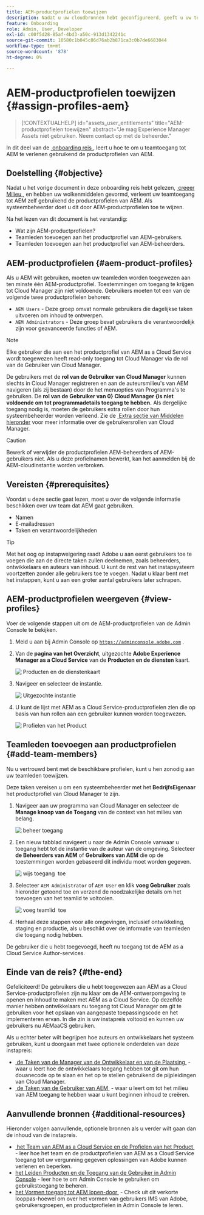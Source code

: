 ```yaml
---
title: AEM-productprofielen toewijzen
description: Nadat u uw cloudbronnen hebt geconfigureerd, geeft u uw team toegang tot AEM zelf met behulp van AEM-productprofielen.
feature: Onboarding
role: Admin, User, Developer
exl-id: c00f5d28-85af-4bd3-a50c-913d1342241c
source-git-commit: 10580c1b045c86d76ab2b871ca3c0b7de6683044
workflow-type: tm+mt
source-wordcount: '878'
ht-degree: 0%

---
```


# AEM-productprofielen toewijzen {#assign-profiles-aem}

>[!CONTEXTUALHELP]
>id="assets_user_entitlements"
>title="AEM-productprofielen toewijzen"
>abstract="Je mag Experience Manager Assets niet gebruiken. Neem contact op met de beheerder."

In dit deel van de [&#x200B; onboarding reis &#x200B;](overview.md), leert u hoe te om u teamtoegang tot AEM te verlenen gebruikend de productprofielen van AEM.

## Doelstelling {#objective}

Nadat u het vorige document in deze onboarding reis hebt gelezen, [&#x200B; creeer Milieu &#x200B;](create-environments.md), en hebben uw wolkenmiddelen gevormd, verleent uw teamtoegang tot AEM zelf gebruikend de productprofielen van AEM. Als systeembeheerder doet u dit door AEM-productprofielen toe te wijzen.

Na het lezen van dit document is het verstandig:

* Wat zijn AEM-productprofielen?
* Teamleden toevoegen aan het productprofiel van AEM-gebruikers.
* Teamleden toevoegen aan het productprofiel van AEM-beheerders.

## AEM-productprofielen {#aem-product-profiles}

Als u AEM wilt gebruiken, moeten uw teamleden worden toegewezen aan ten minste één AEM-productprofiel. Toestemmingen om toegang te krijgen tot Cloud Manager zijn niet voldoende. Gebruikers moeten tot een van de volgende twee productprofielen behoren:

* `AEM Users` - Deze groep omvat normale gebruikers die dagelijkse taken uitvoeren om inhoud te ontwerpen.
* `AEM Administrators` - Deze groep bevat gebruikers die verantwoordelijk zijn voor geavanceerde functies of AEM.

>[!NOTE]
>
>Elke gebruiker die aan een het productprofiel van AEM as a Cloud Service wordt toegewezen heeft read-only toegang tot Cloud Manager via de **&#x200B;**&#x200B;rol van de Gebruiker van Cloud Manager.
>
>De gebruikers met de **rol van de Gebruiker van Cloud Manager** kunnen slechts in Cloud Manager registreren en aan de auteursmilieu&#39;s van AEM navigeren (als zij bestaan) door de het menuopties van Programma&#39;s te gebruiken. De **rol van de Gebruiker van 0&rbrace; Cloud Manager &lbrace;is niet voldoende om tot programmadetails toegang te hebben.** Als dergelijke toegang nodig is, moeten de gebruikers extra rollen door hun systeembeheerder worden verleend.
>Zie de [&#x200B; Extra sectie van Middelen hieronder &#x200B;](#additional-resources) voor meer informatie over de gebruikersrollen van Cloud Manager.

>[!CAUTION]
>
>Bewerk of verwijder de productprofielen AEM-beheerders of AEM-gebruikers niet. Als u deze profielnamen bewerkt, kan het aanmelden bij de AEM-cloudinstantie worden verbroken.

## Vereisten {#prerequisites}

Voordat u deze sectie gaat lezen, moet u over de volgende informatie beschikken over uw team dat AEM gaat gebruiken.

* Namen
* E-mailadressen
* Taken en verantwoordelijkheden

>[!TIP]
>
>Met het oog op instapweigering raadt Adobe u aan eerst gebruikers toe te voegen die aan de directe taken zullen deelnemen, zoals beheerders, ontwikkelaars en auteurs van inhoud. U kunt de rest van het instapsysteem voortzetten zonder alle gebruikers toe te voegen. Nadat u klaar bent met het instappen, kunt u aan een groter aantal gebruikers later schrapen.

## AEM-productprofielen weergeven {#view-profiles}

Voer de volgende stappen uit om de AEM-productprofielen van de Admin Console te bekijken.

1. Meld u aan bij Admin Console op [`https://adminconsole.adobe.com` &#x200B;](https://adminconsole.adobe.com) .

1. Van de **pagina van het Overzicht**, uitgezochte **Adobe Experience Manager as a Cloud Service** van de **Producten en de diensten** kaart.

   ![&#x200B; Producten en de dienstenkaart &#x200B;](/help/journey-onboarding/assets/assign-team1.png)

1. Navigeer en selecteer de instantie.

   ![&#x200B; Uitgezochte instantie &#x200B;](/help/journey-onboarding/assets/cloud-profiles-1.png)

1. U kunt de lijst met AEM as a Cloud Service-productprofielen zien die op basis van hun rollen aan een gebruiker kunnen worden toegewezen.

   ![&#x200B; Profielen van het Product &#x200B;](/help/journey-onboarding/assets/cloud-profiles-2.png)

## Teamleden toevoegen aan productprofielen {#add-team-members}

Nu u vertrouwd bent met de beschikbare profielen, kunt u hen zonodig aan uw teamleden toewijzen.

Deze taken vereisen u om een systeembeheerder met het **BedrijfsEigenaar** het productprofiel van Cloud Manager te zijn.

1. Navigeer aan uw programma van Cloud Manager en selecteer de **Manage knoop van de Toegang** van de context van het milieu van belang.

   ![&#x200B; beheer toegang &#x200B;](/help/journey-onboarding/assets/add-team1.png)

1. Een nieuw tabblad navigeert u naar de Admin Console vanwaar u toegang hebt tot de instantie van de auteur van de omgeving. Selecteer **de Beheerders van AEM** of **Gebruikers van AEM** die op de toestemmingen worden gebaseerd dit individu moet worden gegeven.

   ![&#x200B; wijs toegang &#x200B;](/help/journey-onboarding/assets/add-team2.png) toe

1. Selecteer `AEM Administrator` of `AEM User` en klik **voeg Gebruiker** zoals hieronder getoond toe en verzend de noodzakelijke details om het toevoegen van het teamlid te voltooien.

   ![&#x200B; voeg teamlid &#x200B;](/help/journey-onboarding/assets/add-team3.png) toe

1. Herhaal deze stappen voor alle omgevingen, inclusief ontwikkeling, staging en productie, als u beschikt over de informatie van teamleden die toegang nodig hebben.

De gebruiker die u hebt toegevoegd, heeft nu toegang tot de AEM as a Cloud Service Author-services.

## Einde van de reis? {#the-end}

Gefeliciteerd! De gebruikers die u hebt toegewezen aan AEM as a Cloud Service-productprofielen zijn nu klaar om de AEM-ontwerpomgeving te openen en inhoud te maken met AEM as a Cloud Service. Op dezelfde manier hebben ontwikkelaars nu toegang tot Cloud Manager om git te gebruiken voor het opslaan van aangepaste toepassingscode en het implementeren ervan. In die zin is uw instapreis voltooid en kunnen uw gebruikers nu AEMaaCS gebruiken.

Als u echter beter wilt begrijpen hoe auteurs en ontwikkelaars het systeem gebruiken, kunt u doorgaan met twee optionele onderdelen van deze instapreis:

* [&#x200B; de Taken van de Manager van de Ontwikkelaar en van de Plaatsing &#x200B;](developers.md) - waar u leert hoe de ontwikkelaars toegang hebben tot git om hun douanecode op te slaan en het op te stellen gebruikend de pijpleidingen van Cloud Manager.
* [&#x200B; de Taken van de Gebruiker van AEM &#x200B;](aem-users.md) - waar u leert om tot het milieu van AEM toegang te hebben waar u kunt beginnen inhoud te creëren.

## Aanvullende bronnen {#additional-resources}

Hieronder volgen aanvullende, optionele bronnen als u verder wilt gaan dan de inhoud van de instapreis.

* [&#x200B; het Team van AEM as a Cloud Service en de Profielen van het Product &#x200B;](/help/onboarding/aem-cs-team-product-profiles.md) - leer hoe het team en de productprofielen van AEM as a Cloud Service toegang tot uw vergunning gegeven oplossingen van Adobe kunnen verlenen en beperken.
* [&#x200B; het Leiden Producten en de Toegang van de Gebruiker in Admin Console &#x200B;](/help/security/ims-support.md#managing-products-and-user-access-in-admin-console) - leer hoe te om Admin Console te gebruiken om gebruikstoegang te beheren.
* [&#x200B; het Vormen toegang tot AEM lopen-door &#x200B;](https://experienceleague.adobe.com/docs/experience-manager-learn/cloud-service/accessing/walk-through.html?lang=nl-NL) - Check uit dit verkorte looppas-hoewel om over het vormen van gebruikers IMS van Adobe, gebruikersgroepen, en productprofielen in Admin Console te leren.

